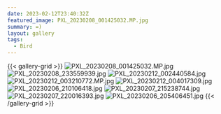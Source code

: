 ```yaml
---
date: 2023-02-12T23:40:32Z
featured_image: PXL_20230208_001425032.MP.jpg
summary: =)
layout: gallery
tags:
  - Bird
---
```

{{< gallery-grid >}}
![PXL_20230208_001425032.MP.jpg](PXL_20230208_001425032.MP.jpg)
![PXL_20230208_233559939.jpg](PXL_20230208_233559939.jpg)
![PXL_20230212_002440584.jpg](PXL_20230212_002440584.jpg)
![PXL_20230212_003210772.MP.jpg](PXL_20230212_003210772.MP.jpg)
![PXL_20230212_004017309.jpg](PXL_20230212_004017309.jpg)
![PXL_20230206_210106418.jpg](PXL_20230206_210106418.jpg)
![PXL_20230207_215238744.jpg](PXL_20230207_215238744.jpg)
![PXL_20230207_220016393.jpg](PXL_20230207_220016393.jpg)
![PXL_20230206_205406451.jpg](PXL_20230206_205406451.jpg)
{{< /gallery-grid >}}
